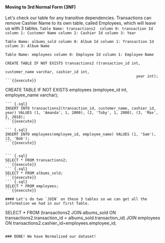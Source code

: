 #### Moving to 3rd Normal Form (3NF)
Let's check our table for any transitive dependencies. Transactions can remove Cashier Name to its own table, called Employees, which will leave us with 3 tables. 
`Table Name: transactions2 
column 0: transaction Id
column 1: Customer Name
column 2: Cashier Id
column 3: Year `

`Table Name: albums_sold
column 0: Album Id
column 1: Transaction Id
column 3: Album Name` 

`Table Name: employees
column 0: Employee Id
column 1: Employee Name `

```
CREATE TABLE IF NOT EXISTS transactions2 (transaction_id int, 
                                                           customer_name varchar, cashier_id int, 
                                                           year int);
```{{execute}}

```
CREATE TABLE IF NOT EXISTS employees (employee_id int, 
                                                       employee_name varchar);
```{{execute}}
``` {.sql}
INSERT INTO transactions2(transaction_id, customer_name, cashier_id, year) VALUES (1, 'Amanda', 1, 2000), (2, 'Toby', 1, 2000), (3, 'Max', 2, 2018);
```{{execute}}

``` {.sql}
INSERT INTO employees(employee_id, employee_name) VALUES (1, 'Sam'), (2, 'Bob');
```{{execute}}


``` {.sql}
SELECT * FROM transactions2;
```{{execute}}
``` {.sql}
SELECT * FROM albums_sold;
```{{execute}}
``` {.sql}
SELECT * FROM employees;
```{{execute}}

#### Let's do two `JOIN` on these 3 tables so we can get all the information we had in our first Table. 

```
SELECT * FROM (transactions2 JOIN albums_sold ON 
                               transactions2.transaction_id = albums_sold.transaction_id) JOIN 
                               employees ON transactions2.cashier_id=employees.employee_id;
```{{execute}}

### DONE! We have Normalized our dataset! 

